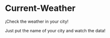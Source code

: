 # Current-Weather
¡Check the weather in your city!


Just put the name of your city and watch the data!
